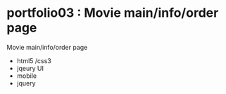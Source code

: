 # portfolio03 : Movie main/info/order page

Movie main/info/order page

 * html5 /css3
 * jqeury UI
 * mobile
 * jquery
